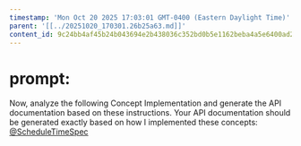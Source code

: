 ```yaml
---
timestamp: 'Mon Oct 20 2025 17:03:01 GMT-0400 (Eastern Daylight Time)'
parent: '[[../20251020_170301.26b25a63.md]]'
content_id: 9c24bb4af45b24b043694e2b438036c352bd0b5e1162beba4a5e6400ad2df091
---
```


# prompt:

Now, analyze the following Concept Implementation and generate the API documentation based on these instructions. Your API documentation should be generated exactly based on  how I implemented these concepts:
[@ScheduleTimeSpec](../implementation/ScheduleTimeSpec.md)
